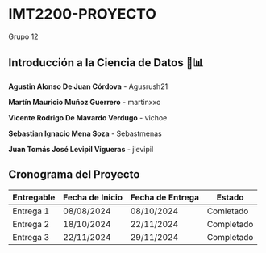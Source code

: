 # IMT2200-PROYECTO
Grupo 12

## Introducción a la Ciencia de Datos 🧪📊

**Agustin Alonso De Juan Córdova** - Agusrush21

**Martín Mauricio Muñoz Guerrero** - martinxxo

**Vicente Rodrigo De Mavardo Verdugo** - vichoe

**Sebastian Ignacio Mena Soza** - Sebastmenas

**Juan Tomás José Levipil Vigueras** - jlevipil


## Cronograma del Proyecto

| Entregable    | Fecha de Inicio  | Fecha de Entrega | Estado     |
|---------------|------------------|------------------|------------|
| Entrega 1     | 08/08/2024       | 08/10/2024       | Comletado  |
| Entrega 2     | 18/10/2024       | 22/11/2024       | Completado |
| Entrega 3     | 22/11/2024       | 29/11/2024       | Completado |




